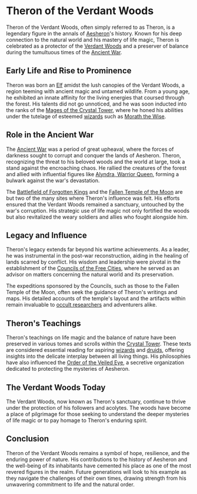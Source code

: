 # Theron of the Verdant Woods

Theron of the Verdant Woods, often simply referred to as Theron, is a legendary figure in the annals of [Aesheron](Aesheron.md)'s history. Known for his deep connection to the natural world and his mastery of life magic, Theron is celebrated as a protector of the [Verdant Woods](Verdant%20Woods.md) and a preserver of balance during the tumultuous times of the [Ancient War](Ancient%20War.md).

## Early Life and Rise to Prominence

Theron was born an [Elf](Elf.md) amidst the lush canopies of the Verdant Woods, a region teeming with ancient magic and untamed wildlife. From a young age, he exhibited an innate affinity for the living energies that coursed through the forest. His talents did not go unnoticed, and he was soon inducted into the ranks of the [Mages of the Crystal Tower](Mages%20of%20the%20Crystal%20Tower.md), where he honed his abilities under the tutelage of esteemed [wizards](Wizards.md) such as [Morath the Wise](Morath%20the%20Wise.md).

## Role in the Ancient War

The [Ancient War](Ancient%20War.md) was a period of great upheaval, where the forces of darkness sought to corrupt and conquer the lands of Aesheron. Theron, recognizing the threat to his beloved woods and the world at large, took a stand against the encroaching chaos. He rallied the creatures of the forest and allied with influential figures like [Alyndra, Warrior Queen](Alyndra%2C%20Warrior%20Queen.md), forming a bulwark against the war's devastation.

The [Battlefield of Forgotten Kings](Battlefield%20of%20Forgotten%20Kings.md) and the [Fallen Temple of the Moon](Fallen%20Temple%20of%20the%20Moon.md) are but two of the many sites where Theron's influence was felt. His efforts ensured that the Verdant Woods remained a sanctuary, untouched by the war's corruption. His strategic use of life magic not only fortified the woods but also revitalized the weary soldiers and allies who fought alongside him.

## Legacy and Influence

Theron's legacy extends far beyond his wartime achievements. As a leader, he was instrumental in the post-war reconstruction, aiding in the healing of lands scarred by conflict. His wisdom and leadership were pivotal in the establishment of the [Councils of the Free Cities](Councils%20of%20the%20Free%20Cities.md), where he served as an advisor on matters concerning the natural world and its preservation.

The expeditions sponsored by the Councils, such as those to the Fallen Temple of the Moon, often seek the guidance of Theron's writings and maps. His detailed accounts of the temple's layout and the artifacts within remain invaluable to [occult researchers](Occult%20Researchers.md) and adventurers alike.

## Theron's Teachings

Theron's teachings on life magic and the balance of nature have been preserved in various tomes and scrolls within the [Crystal Tower](Crystal%20Tower.md). These texts are considered essential reading for aspiring [wizards](Wizards.md) and [druids](Druids.md), offering insights into the delicate interplay between all living things. His philosophies have also influenced the [Order of the Veiled Eye](Order%20of%20the%20Veiled%20Eye.md), a secretive organization dedicated to protecting the mysteries of Aesheron.

## The Verdant Woods Today

The Verdant Woods, now known as Theron's sanctuary, continue to thrive under the protection of his followers and acolytes. The woods have become a place of pilgrimage for those seeking to understand the deeper mysteries of life magic or to pay homage to Theron's enduring spirit.

## Conclusion

Theron of the Verdant Woods remains a symbol of hope, resilience, and the enduring power of nature. His contributions to the history of Aesheron and the well-being of its inhabitants have cemented his place as one of the most revered figures in the realm. Future generations will look to his example as they navigate the challenges of their own times, drawing strength from his unwavering commitment to life and the natural order.